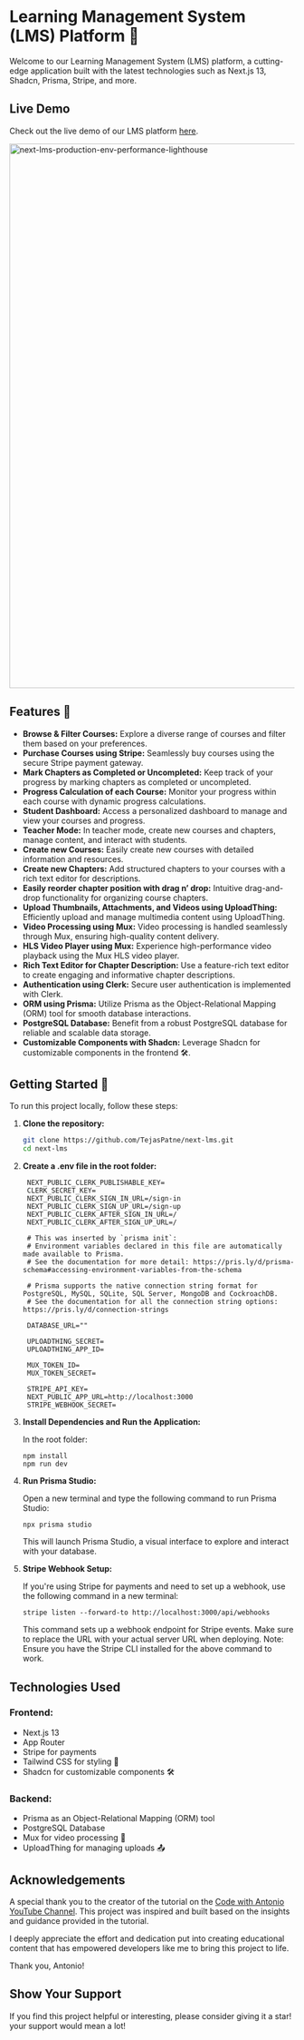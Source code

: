 # Learning Management System (LMS) Platform 🚀

Welcome to our Learning Management System (LMS) platform, a cutting-edge application built with the latest technologies such as Next.js 13, Shadcn, Prisma, Stripe, and more.

## Live Demo

Check out the live demo of our LMS platform [here](https://next-lms-lovat.vercel.app/).

<img width="960" alt="next-lms-production-env-performance-lighthouse" src="https://github.com/TejasPatne/next-lms/assets/107361404/c4bf75ab-48d5-4c63-95b5-8d7fdfd568c3">


## Features 🌟

- **Browse & Filter Courses:** Explore a diverse range of courses and filter them based on your preferences.
- **Purchase Courses using Stripe:** Seamlessly buy courses using the secure Stripe payment gateway.
- **Mark Chapters as Completed or Uncompleted:** Keep track of your progress by marking chapters as completed or uncompleted.
- **Progress Calculation of each Course:** Monitor your progress within each course with dynamic progress calculations.
- **Student Dashboard:** Access a personalized dashboard to manage and view your courses and progress.
- **Teacher Mode:** In teacher mode, create new courses and chapters, manage content, and interact with students.
- **Create new Courses:** Easily create new courses with detailed information and resources.
- **Create new Chapters:** Add structured chapters to your courses with a rich text editor for descriptions.
- **Easily reorder chapter position with drag n’ drop:** Intuitive drag-and-drop functionality for organizing course chapters.
- **Upload Thumbnails, Attachments, and Videos using UploadThing:** Efficiently upload and manage multimedia content using UploadThing.
- **Video Processing using Mux:** Video processing is handled seamlessly through Mux, ensuring high-quality content delivery.
- **HLS Video Player using Mux:** Experience high-performance video playback using the Mux HLS video player.
- **Rich Text Editor for Chapter Description:** Use a feature-rich text editor to create engaging and informative chapter descriptions.
- **Authentication using Clerk:** Secure user authentication is implemented with Clerk.
- **ORM using Prisma:** Utilize Prisma as the Object-Relational Mapping (ORM) tool for smooth database interactions.
- **PostgreSQL Database:** Benefit from a robust PostgreSQL database for reliable and scalable data storage.
- **Customizable Components with Shadcn:** Leverage Shadcn for customizable components in the frontend 🛠️.

## Getting Started 🚀

To run this project locally, follow these steps:

1. **Clone the repository:**
   ```bash
   git clone https://github.com/TejasPatne/next-lms.git
   cd next-lms
   ```

2. **Create a .env file in the root folder:**

   ```
    NEXT_PUBLIC_CLERK_PUBLISHABLE_KEY=
    CLERK_SECRET_KEY=
    NEXT_PUBLIC_CLERK_SIGN_IN_URL=/sign-in
    NEXT_PUBLIC_CLERK_SIGN_UP_URL=/sign-up
    NEXT_PUBLIC_CLERK_AFTER_SIGN_IN_URL=/
    NEXT_PUBLIC_CLERK_AFTER_SIGN_UP_URL=/
    
    # This was inserted by `prisma init`:
    # Environment variables declared in this file are automatically made available to Prisma.
    # See the documentation for more detail: https://pris.ly/d/prisma-schema#accessing-environment-variables-from-the-schema
    
    # Prisma supports the native connection string format for PostgreSQL, MySQL, SQLite, SQL Server, MongoDB and CockroachDB.
    # See the documentation for all the connection string options: https://pris.ly/d/connection-strings
    
    DATABASE_URL=""
    
    UPLOADTHING_SECRET=
    UPLOADTHING_APP_ID=
    
    MUX_TOKEN_ID=
    MUX_TOKEN_SECRET=
    
    STRIPE_API_KEY=
    NEXT_PUBLIC_APP_URL=http://localhost:3000
    STRIPE_WEBHOOK_SECRET=
   ```
   
3. **Install Dependencies and Run the Application:**

   In the root folder:
   ```
   npm install
   npm run dev
   ```

4. **Run Prisma Studio:**
   
    Open a new terminal and type the following command to run Prisma Studio:
    ```
    npx prisma studio
    ```
    This will launch Prisma Studio, a visual interface to explore and interact with your database.

5. **Stripe Webhook Setup:**

   If you're using Stripe for payments and need to set up a webhook, use the following command in a new terminal:
   ```
   stripe listen --forward-to http://localhost:3000/api/webhooks
   ```
   This command sets up a webhook endpoint for Stripe events. Make sure to replace the URL with your actual server URL when deploying.
   Note: Ensure you have the Stripe CLI installed for the above command to work.


## Technologies Used

### Frontend:

- Next.js 13
- App Router
- Stripe for payments
- Tailwind CSS for styling 🎨
- Shadcn for customizable components 🛠️

### Backend:

- Prisma as an Object-Relational Mapping (ORM) tool
- PostgreSQL Database
- Mux for video processing 🎥
- UploadThing for managing uploads 📤


## Acknowledgements

A special thank you to the creator of the tutorial on the [Code with Antonio YouTube Channel](https://www.youtube.com/@codewithantonio). This project was inspired and built based on the insights and guidance provided in the tutorial.

I deeply appreciate the effort and dedication put into creating educational content that has empowered developers like me to bring this project to life.

Thank you, Antonio!


## Show Your Support

If you find this project helpful or interesting, please consider giving it a star! your support would mean a lot!
